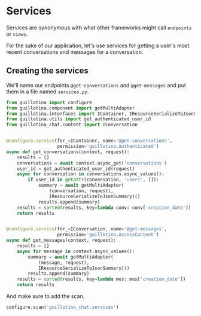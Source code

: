 # Services

Services are synonymous with what other frameworks might call `endpoints` or `views`.

For the sake of our application, let's use services for getting a user's most
recent conversations and messages for a conversation.


## Creating the services

We'll name our endpoints `@get-conversations` and `@get-messages` and put them
in a file named `services.py`.

```python
from guillotina import configure
from guillotina.component import getMultiAdapter
from guillotina.interfaces import IContainer, IResourceSerializeToJsonSummary
from guillotina.utils import get_authenticated_user_id
from guillotina_chat.content import IConversation


@configure.service(for_=IContainer, name='@get-conversations',
                   permission='guillotina.Authenticated')
async def get_conversations(context, request):
    results = []
    conversations = await context.async_get('conversations')
    user_id = get_authenticated_user_id(request)
    async for conversation in conversations.async_values():
        if user_id in getattr(conversation, 'users', []):
            summary = await getMultiAdapter(
                (conversation, request),
                IResourceSerializeToJsonSummary)()
            results.append(summary)
    results = sorted(results, key=lambda conv: conv['creation_date'])
    return results


@configure.service(for_=IConversation, name='@get-messages',
                   permission='guillotina.AccessContent')
async def get_messages(context, request):
    results = []
    async for message in context.async_values():
        summary = await getMultiAdapter(
            (message, request),
            IResourceSerializeToJsonSummary)()
        results.append(summary)
    results = sorted(results, key=lambda mes: mes['creation_date'])
    return results
```

And make sure to add the scan.

```python
configure.scan('guillotina_chat.services')
```
